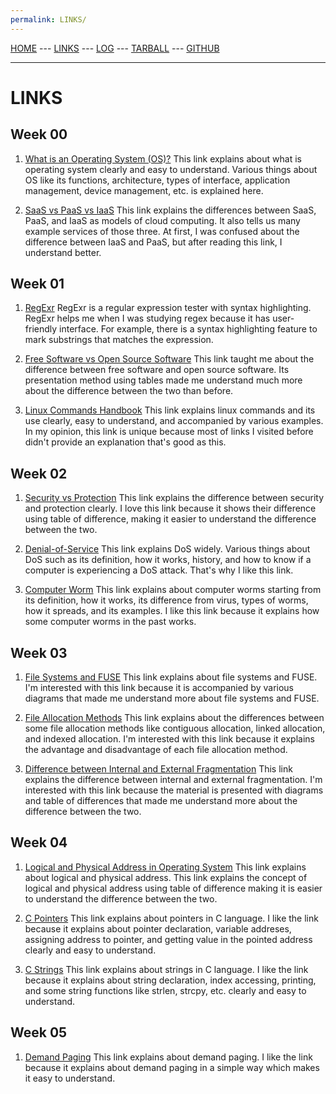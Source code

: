 ```yaml
---
permalink: LINKS/
---
```


[HOME](https://emyr298.github.io/os222/) --- [LINKS](https://emyr298.github.io/os222/LINKS/) --- [LOG](https://emyr298.github.io/os222/TXT/mylog.txt) --- [TARBALL](https://emyr298.github.io/os222/SandBox/emyr298.tar.xz) --- [GITHUB](https://github.com/Emyr298/os222)

---

# LINKS
## Week 00
1. [What is an Operating System (OS)?](https://www.techtarget.com/whatis/definition/operating-system-OS)
This link explains about what is operating system clearly and easy to understand. Various things about OS like its functions, architecture, types of interface, application management, device management, etc. is explained here.

2. [SaaS vs PaaS vs IaaS](https://www.bmc.com/blogs/saas-vs-paas-vs-iaas-whats-the-difference-and-how-to-choose/)
This link explains the differences between SaaS, PaaS, and IaaS as models of cloud computing. It also tells us many example services of those three. At first, I was confused about the difference between IaaS and PaaS, but after reading this link, I understand better.

## Week 01
1. [RegExr](https://regexr.com/)
RegExr is a regular expression tester with syntax highlighting. RegExr helps me when I was studying regex because it has user-friendly interface. For example, there is a syntax highlighting feature to mark substrings that matches the expression.

2. [Free Software vs Open Source Software](https://www.geeksforgeeks.org/difference-between-free-software-and-open-source-software/)
This link taught me about the difference between free software and open source software. Its presentation method using tables made me understand much more about the difference between the two than before.

3. [Linux Commands Handbook](https://www.freecodecamp.org/news/the-linux-commands-handbook/)
This link explains linux commands and its use clearly, easy to understand, and accompanied by various examples. In my opinion, this link is unique because most of links I visited before didn't provide an explanation that's good as this.

## Week 02
1. [Security vs Protection](https://www.geeksforgeeks.org/difference-between-security-and-protection/)
This link explains the difference between security and protection clearly. I love this link because it shows their difference using table of difference, making it easier to understand the difference between the two.

2. [Denial-of-Service](https://www.cloudflare.com/learning/ddos/glossary/denial-of-service/)
This link explains DoS widely. Various things about DoS such as its definition, how it works, history, and how to know if a computer is experiencing a DoS attack. That's why I like this link.

3. [Computer Worm](https://www.techtarget.com/searchsecurity/definition/worm)
This link explains about computer worms starting from its definition, how it works, its difference from virus, types of worms, how it spreads, and its examples. I like this link because it explains how some computer worms in the past works.

## Week 03
1. [File Systems and FUSE](https://www.cs.cmu.edu/~fp/courses/15213-s07/lectures/15-filesys/index.html)
This link explains about file systems and FUSE. I'm interested with this link because it is accompanied by various diagrams that made me understand more about file systems and FUSE.

2. [File Allocation Methods](https://www.geeksforgeeks.org/file-allocation-methods/)
This link explains about the differences between some file allocation methods like contiguous allocation, linked allocation, and indexed allocation. I'm interested with this link because it explains the advantage and disadvantage of each file allocation method.

3. [Difference between Internal and External Fragmentation](https://www.geeksforgeeks.org/difference-between-internal-and-external-fragmentation/#:~:text=Internal%20fragmentation%20occurs%20when%20memory,on%20the%20size%20of%20processes.)
This link explains the difference between internal and external fragmentation. I'm interested with this link because the material is presented with diagrams and table of differences that made me understand more about the difference between the two.

## Week 04
1. [Logical and Physical Address in Operating System](https://www.geeksforgeeks.org/logical-and-physical-address-in-operating-system/)
This link explains about logical and physical address. This link explains the concept of logical and physical address using table of difference making it is easier to understand the difference between the two.

2. [C Pointers](https://www.tutorialspoint.com/cprogramming/c_pointers.htm)
This link explains about pointers in C language. I like the link because it explains about pointer declaration, variable addreses, assigning address to pointer, and getting value in the pointed address clearly and easy to understand.

3. [C Strings](https://www.tutorialspoint.com/cprogramming/c_strings.htm)
This link explains about strings in C language. I like the link because it explains about string declaration, index accessing, printing, and some string functions like strlen, strcpy, etc. clearly and easy to understand.

## Week 05
1. [Demand Paging](https://www.javatpoint.com/os-demand-paging)
This link explains about demand paging. I like the link because it explains about demand paging in a simple way which makes it easy to understand.
